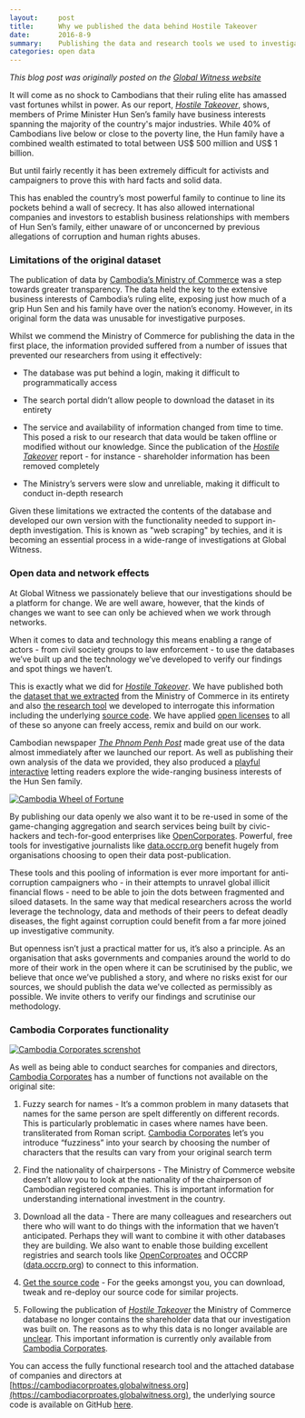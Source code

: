 ```yaml
---
layout:     post
title:      Why we published the data behind Hostile Takeover
date:       2016-8-9
summary:	Publishing the data and research tools we used to investigate crony capitalism in Cambodia is key to Global Witness's mission
categories: open data
---
```


*This blog post was originally posted on the [Global Witness website](https://www.globalwitness.org/en/blog/why-we-published-data-behind-hostile-takeover/)*

It will come as no shock to Cambodians that their ruling elite has amassed vast fortunes whilst in power. As our report, _[Hostile Takeover](https://www.globalwitness.org/en/reports/hostile-takeover/)_, shows, members of Prime Minister Hun Sen’s family have business interests spanning the majority of the country's major industries. While 40% of Cambodians live below or close to the poverty line, the Hun family have a combined wealth estimated to total between US$ 500 million and US$ 1 billion.

But until fairly recently it has been extremely difficult for activists and campaigners to prove this with hard facts and solid data.

This has enabled the country’s most powerful family to continue to line its pockets behind a wall of secrecy. It has also allowed international companies and investors to establish business relationships with members of Hun Sen’s family, either unaware of or unconcerned by previous allegations of corruption and human rights abuses.

### Limitations of the original dataset

The publication of data by [Cambodia’s Ministry of Commerce](http://www.moc.gov.kh/en-us/) was a step towards greater transparency. The data held the key to the extensive business interests of Cambodia’s ruling elite, exposing just how much of a grip Hun Sen and his family have over the nation’s economy. However, in its original form the data was unusable for investigative purposes.

Whilst we commend the Ministry of Commerce for publishing the data in the first place, the information provided suffered from a number of issues that prevented our researchers from using it effectively:

*   The database was put behind a login, making it difficult to programmatically access  

*   The search portal didn’t allow people to download the dataset in its entirety  

*   The service and availability of information changed from time to time. This posed a risk to our research that data would be taken offline or modified without our knowledge. Since the publication of the [_Hostile Takeover_](https://www.globalwitness.org/en/reports/hostile-takeover/) report - for instance - shareholder information has been removed completely  

*   The Ministry’s servers were slow and unreliable, making it difficult to conduct in-depth research

Given these limitations we extracted the contents of the database and developed our own version with the functionality needed to support in-depth investigation. This is known as "web scraping" by techies, and it is becoming an essential process in a wide-range of investigations at Global Witness.

### Open data and network effects

At Global Witness we passionately believe that our investigations should be a platform for change. We are well aware, however, that the kinds of changes we want to see can only be achieved when we work through networks.

When it comes to data and technology this means enabling a range of actors - from civil society groups to law enforcement - to use the databases we’ve built up and the technology we’ve developed to verify our findings and spot things we haven’t.

This is exactly what we did for _[Hostile Takeover](https://www.globalwitness.org/en/reports/hostile-takeover/)_. We have published both the [dataset that we extracted](https://cambodiacorporates.globalwitness.org/) from the Ministry of Commerce in its entirety and also [the research tool](https://cambodiacorporates.globalwitness.org/) we developed to interrogate this information including the underlying [source code](https://github.com/Global-Witness/cambodia-corporates). We have applied [open licenses](http://opendefinition.org/) to all of these so anyone can freely access, remix and build on our work.

Cambodian newspaper _[The Phnom Penh Post](http://www.phnompenhpost.com/)_ made great use of the data almost immediately after we launched our report. As well as publishing their own analysis of the data we provided, they also produced a [playful interactive](http://www.phnompenhpost.com/national/inside-hun-familys-business-empire#interactive) letting readers explore the wide-ranging business interests of the Hun Sen family.

[![Cambodia Wheel of Fortune](https://www.globalwitness.org/media/images/Screen_Shot_2016-08-19_at_10.17.02.width-500.png)](http://www.phnompenhpost.com/national/inside-hun-familys-business-empire)

By publishing our data openly we also want it to be re-used in some of the game-changing aggregation and search services being built by civic-hackers and tech-for-good enterprises like [OpenCorporates](https://opencorporates.com/). Powerful, free tools for investigative journalists like [data.occrp.org](https://data.occrp.org/) benefit hugely from organisations choosing to open their data post-publication.

These tools and this pooling of information is ever more important for anti-corruption campaigners who - in their attempts to unravel global illicit financial flows - need to be able to join the dots between fragmented and siloed datasets. In the same way that medical researchers across the world leverage the technology, data and methods of their peers to defeat deadly diseases, the fight against corruption could benefit from a far more joined up investigative community.  

But openness isn’t just a practical matter for us, it’s also a principle. As an organisation that asks governments and companies around the world to do more of their work in the open where it can be scrutinised by the public, we believe that once we’ve published a story, and where no risks exist for our sources, we should publish the data we’ve collected as permissibly as possible. We invite others to verify our findings and scrutinise our methodology.  

### Cambodia Corporates functionality

[![Cambodia Corporates screnshot](https://www.globalwitness.org//media/images/Screen_Shot_2016-08-19_at_10.19.11.width-800.png)](https://cambodiacorporates.globalwitness.org/)  

As well as being able to conduct searches for companies and directors, [Cambodia Corporates](https://cambodiacorporates.globalwitness.org/) has a number of functions not available on the original site:  

1.  Fuzzy search for names - It’s a common problem in many datasets that names for the same person are spelt differently on different records. This is particularly problematic in cases where names have been. transliterated from Roman script. [Cambodia Corporates](https://cambodiacorporates.globalwitness.org/) let’s you introduce “fuzziness” into your search by choosing the number of characters that the results can vary from your original search term  

2.  Find the nationality of chairpersons - The Ministry of Commerce website doesn’t allow you to look at the nationality of the chairperson of Cambodian registered companies. This is important information for understanding international investment in the country.  

3.  Download all the data - There are many colleagues and researchers out there who will want to do things with the information that we haven’t anticipated. Perhaps they will want to combine it with other databases they are building. We also want to enable those building excellent registries and search tools like [OpenCorproates](https://opencorporates.com) and OCCRP ([data.occrp.org](http://data.occrp.org)) to connect to this information.  

4.  [Get the source code](https://github.com/Global-Witness/cambodia-corporates) - For the geeks amongst you, you can download, tweak and re-deploy our source code for similar projects.
5.  Following the publication of _[Hostile Takeover](https://www.globalwitness.org/en/reports/hostile-takeover/)_ the Ministry of Commerce database no longer contains the shareholder data that our investigation was built on. The reasons as to why this data is no longer available are [unclear](https://www.cambodiadaily.com/news/government-scrubs-database-exposed-hun-family-riches-116772/). This important information is currently only available from [Cambodia Corporates](https://cambodiacorporates.globalwitness.org/).

You can access the fully functional research tool and the attached database of companies and directors at [https://cambodiacorproates.globalwitness.org](https://cambodiacorproates.globalwitness.org), the underlying source code is available on GitHub [here](https://github.com/Global-Witness/cambodia-corporates).